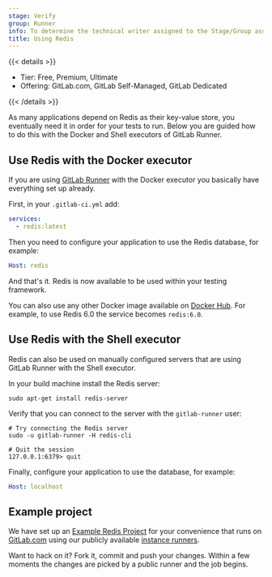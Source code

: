 ```yaml
---
stage: Verify
group: Runner
info: To determine the technical writer assigned to the Stage/Group associated with this page, see https://handbook.gitlab.com/handbook/product/ux/technical-writing/#assignments
title: Using Redis
---
```


{{< details >}}

- Tier: Free, Premium, Ultimate
- Offering: GitLab.com, GitLab Self-Managed, GitLab Dedicated

{{< /details >}}

As many applications depend on Redis as their key-value store, you
eventually need it in order for your tests to run. Below you are guided how to
do this with the Docker and Shell executors of GitLab Runner.

## Use Redis with the Docker executor

If you are using [GitLab Runner](../runners/_index.md) with the Docker executor
you basically have everything set up already.

First, in your `.gitlab-ci.yml` add:

```yaml
services:
  - redis:latest
```

Then you need to configure your application to use the Redis database, for
example:

```yaml
Host: redis
```

And that's it. Redis is now available to be used within your testing
framework.

You can also use any other Docker image available on [Docker Hub](https://hub.docker.com/_/redis).
For example, to use Redis 6.0 the service becomes `redis:6.0`.

## Use Redis with the Shell executor

Redis can also be used on manually configured servers that are using GitLab
Runner with the Shell executor.

In your build machine install the Redis server:

```shell
sudo apt-get install redis-server
```

Verify that you can connect to the server with the `gitlab-runner` user:

```shell
# Try connecting the Redis server
sudo -u gitlab-runner -H redis-cli

# Quit the session
127.0.0.1:6379> quit
```

Finally, configure your application to use the database, for example:

```yaml
Host: localhost
```

## Example project

We have set up an [Example Redis Project](https://gitlab.com/gitlab-examples/redis) for your convenience
that runs on [GitLab.com](https://gitlab.com) using our publicly available
[instance runners](../runners/_index.md).

Want to hack on it? Fork it, commit and push your changes. Within a few
moments the changes are picked by a public runner and the job begins.
